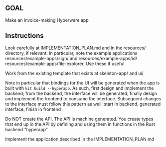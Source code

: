 ## GOAL

Make an invoice-making Hyperware app

## Instructions

Look carefully at IMPLEMENTATION_PLAN.md and in the resources/ directory, if relevant. In particular, note the example applications resources/example-apps/sign/ and resources/example-apps/id/ resources/example-apps/file-explorer. Use these if useful

Work from the existing template that exists at skeleton-app/ and ui/

Note in particular that bindings for the UI will be generated when the app is built with `kit build --hyperapp`. As such, first design and implement the backend; from the backend, the interface will be generated; finally design and implement the frontend to consume the interface. Subsequent changes to the interface must follow this pattern as well: start in backend, generated interface, finish in frontend

Do NOT create the API. The API is machine generated. You create types that end up in the API by defining and using them in functions in the Rust backend "hyperapp"

Implement the application described in the IMPLEMENTATION_PLAN.md
